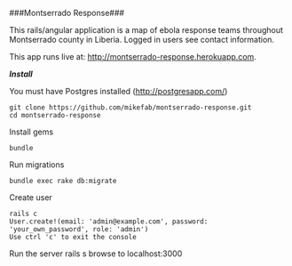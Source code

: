 ###Montserrado Response###

This rails/angular application is a map of ebola response teams throughout Montserrado county in Liberia. Logged in users see contact information.

This app runs live at: http://montserrado-response.herokuapp.com.

***Install***

You must have Postgres installed (http://postgresapp.com/) 

    git clone https://github.com/mikefab/montserrado-response.git
    cd montserrado-response

Install gems

    bundle

Run migrations

    bundle exec rake db:migrate

Create user

    rails c
    User.create!(email: 'admin@example.com', password: 'your_own_password', role: 'admin')
    Use ctrl 'c' to exit the console

Run the server
    rails s
    browse to localhost:3000
